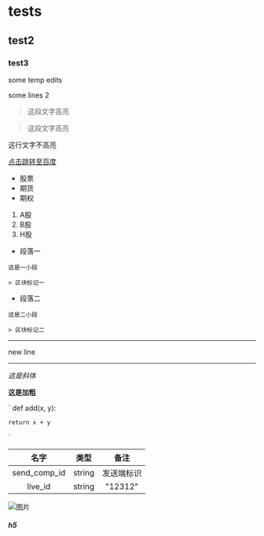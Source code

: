 # tests
## test2
### test3

some temp edits

some lines 2

> 这段文字高亮

> 这段文字高亮

这行文字不高亮

[点击跳转至百度](http://www.baidu.com)

* 股票
* 期货
* 期权

1. A股
2. B股
3. H股

*    段落一

    这是一小段
    
    > 区块标记一
*    段落二

    这是二小段
    
    > 区块标记二
    
***
new line
- - -
*这是斜体*

**这是加粗**

`
def add(x, y):

    return x + y
`

|名字|类型|备注
:---:|:---:|:---:
send_comp_id|string|发送端标识
live_id|string|"12312"

![图片](https://github.com/zhengyingzhi/tests/tree/master/pics/python_types.png)

##### h5

